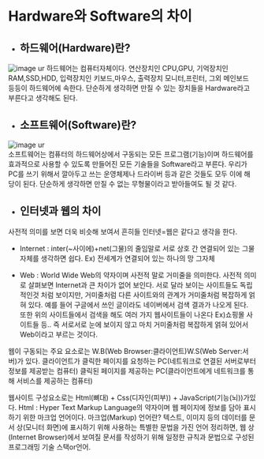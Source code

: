 # Hardware와 Software의 차이

* ## 하드웨어(Hardware)란?
![image ur](https://search.pstatic.net/common/?src=http%3A%2F%2Fblogfiles.naver.net%2FMjAxOTA0MzBfMjYw%2FMDAxNTU2NjEyMDU5NDkz.cPAddMKtfVkaWH8ebXupUWoWO3cEJ1UL8QxtrWO5MDcg.yufWMCem8O5N1pLDgpfg3Zp0Cv4IVPtVzJQsQH6hP74g.JPEG.gasuro78%2F%25B0%25F8%25B8%25AA%25B5%25BFpc%25BC%25F6%25B8%25AE_1956.jpg&type=sc960_832)
하드웨어는 컴퓨터자체이다. 연산장치인 CPU,GPU, 기억장치인 RAM,SSD,HDD, 입력장치인 키보드,마우스, 출력장치 모니터,프린터, 그외 메인보드 등등이 하드웨어에 속한다. 단순하게 생각하면 만질 수 있는 장치들을 Hardware라고 부른다고 생각해도 된다.

* ## 소프트웨어(Software)란?
![image ur](https://search.pstatic.net/common/?src=http%3A%2F%2Fblogfiles.naver.net%2FMjAyMTEwMjlfNSAg%2FMDAxNjM1NDkwMDQ5MTQ3.Km8_WrfYZhjPGgOC39Q5buYILpA0a2asSOmf7N4dd14g.7UFSU61co_rByQ0OP9CV-_xsmTzuaFABIP_fomJJYZwg.JPEG.igniq%2F%25BC%25BC%25B7%25CE_%25C0%25A9%25B5%25B5%25BF%25EC.jpg&type=sc960_832)  
소프트웨어는 컴퓨터의 하드웨어상에서 구동되는 모든 프로그램(기능)이며 하드웨어를 효과적으로 사용할 수 있도록 만들어진 모든 기술들을 Software라고 부른다. 우리가 PC를 쓰기 위해서 깔아두고 쓰는 운영체제나 드라이버 등과 같은 것들도 모두 이에 해당이 된다. 단순하게 생각하면 만질 수 없는 무형물이라고 받아들여도 될 것 같다.

* ## 인터넷과 웹의 차이
사전적 의미를 보면 더욱 비슷해 보여서 흔히들 인터넷=웹은 같다고 생각을 한다.
* Internet : inter(~사이에)+net(그물)의 줄임말로 서로 상호 간 연결되어 있는 그물 자체를 생각하면 쉽다. Ex) 전세계가 연결되어 있는 하나의 망 그자체

* Web : World Wide Web의 약자이며 사전적 말로 거미줄을 의미한다.
사전적 의미로 살펴보면 Internet과 큰 차이가 없어 보인다.
서로 달라 보이는 사이트들도 독립적인것 처럼 보이지만, 거미줄처럼 다른 사이트와의 관계가 거미줄처럼 복잡하게 얽혀 있다.
예를 들어 구글에서 쓰인 글이라도 네이버에서 검색 결과가 나오게 된다.
또한 위의 사이트들에서 검색을 해도 여러 가지 웹사이트들이 나온다 Ex)쇼핑몰 사이트들 등..
즉 서로서로 눈에 보이지 않고 마치 거미줄처럼 복잡하게 얽혀 있어서  Web이라고 부르는 것이다.

웹이 구동되는 주요 요소로는 W.B(Web Browser:클라이언트)W.S(Web Server:서버)가 있다.
클라이언트가 클릭한 페이지를 요청하는 PC(네트워크로 연결된 서버로부터 정보를 제공받는 컴퓨터)
클릭된 페이지를 제공하는 PC(클라이언트에게 네트워크를 통해 서비스를 제공하는 컴퓨터)

웹사이트 구성요소로는 Html(뼈대) + Css(디자인(피부)) + JavaScript(기능(뇌))가있다.
Html : Hyper Text Markup Language의 약자이며 웹 페이지에 정보를 담아 표시하기 위한 마크업 언어이다.
마크업(Markup) 언어란?
 텍스트, 이미지 등의 데이터를 문서 상(모니터 화면)에 표시하기 위해 사용하는 특별한 문법을 가진 언어
 정리하면, 웹 상(Internet Browser)에서 보여질 문서를 작성하기 위해 일정한 규칙과 문법으로 구성된 프로그래밍 기술 스택or언어.

